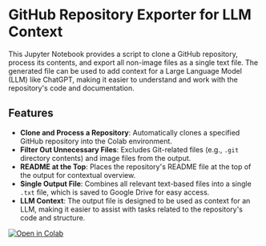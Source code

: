 # GitHub Repository Exporter for LLM Context

This Jupyter Notebook provides a script to clone a GitHub repository, process its contents, and export all non-image files as a single text file. The generated file can be used to add context for a Large Language Model (LLM) like ChatGPT, making it easier to understand and work with the repository's code and documentation.

## Features

- **Clone and Process a Repository**: Automatically clones a specified GitHub repository into the Colab environment.
- **Filter Out Unnecessary Files**: Excludes Git-related files (e.g., `.git` directory contents) and image files from the output.
- **README at the Top**: Places the repository's README file at the top of the output for contextual overview.
- **Single Output File**: Combines all relevant text-based files into a single `.txt` file, which is saved to Google Drive for easy access.
- **LLM Context**: The output file is designed to be used as context for an LLM, making it easier to assist with tasks related to the repository's code and structure.

[![Open in Colab](https://colab.research.google.com/assets/colab-badge.svg)](https://colab.research.google.com/github/CellMigrationLab/GithubToText/blob/main/Notebook/GithubToText.ipynb)

